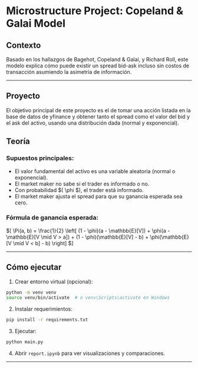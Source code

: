 # Microstructure Project: Copeland & Galai Model

## Contexto

Basado en los hallazgos de Bagehot, Copeland & Galai, y Richard Roll, este modelo explica cómo puede existir un spread bid-ask incluso sin costos de transacción asumiendo la asimetría de información.

---

## Proyecto
El objetivo principal de este proyecto es el de tomar una acción listada en la base de datos de yfinance y obtener tanto el spread como el valor del bid y el ask del activo, usando una distribución dada (normal y exponencial).

## Teoría

### Supuestos principales:
- El valor fundamental del activo es una variable aleatoria (normal o exponencial).
- El market maker no sabe si el trader es informado o no.
- Con probabilidad $( \phi $), el trader está informado.
- El market maker ajusta el spread para que su ganancia esperada sea cero.

### Fórmula de ganancia esperada:
$[
\Pi(a, b) = \frac{1}{2} \left[ (1 - \phi)(a - \mathbb{E}[V]) + \phi(a - \mathbb{E}[V \mid V > a]) + (1 - \phi)(\mathbb{E}[V] - b) + \phi(\mathbb{E}[V \mid V < b] - b) \right]
$]

---

## Cómo ejecutar

1. Crear entorno virtual (opcional):
```bash
python -m venv venv
source venv/bin/activate  # o venv\Scripts\activate en Windows
```

2. Instalar requerimientos:
```bash
pip install -r requirements.txt
```

3. Ejecutar:
```bash
python main.py
```

4. Abrir `report.ipynb` para ver visualizaciones y comparaciones.

---
